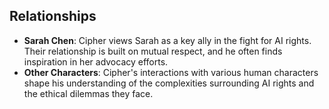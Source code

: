 ## Relationships
- **Sarah Chen**: Cipher views Sarah as a key ally in the fight for AI rights. Their relationship is built on mutual respect, and he often finds inspiration in her advocacy efforts.
- **Other Characters**: Cipher's interactions with various human characters shape his understanding of the complexities surrounding AI rights and the ethical dilemmas they face.
